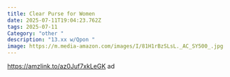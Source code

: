 ```yaml
---
title: Clear Purse for Women
date: 2025-07-11T19:04:23.762Z
tags: 2025-07-11
Category: "other "
description: "13.xx w/Qpon "
image: https://m.media-amazon.com/images/I/81H1rBzSLsL._AC_SY500_.jpg
---
```

https://amzlink.to/az0Juf7xkLeGK ad